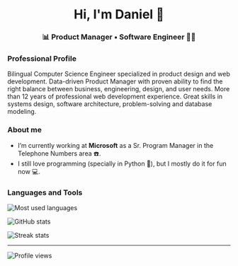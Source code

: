 <h1 align="center">Hi, I'm Daniel 👋</h1>
<h3 align="center">📊 Product Manager • Software Engineer 👨‍💻</h3>

### Professional Profile
Bilingual Computer Science Engineer specialized in product design and web development. Data-driven Product Manager with proven ability to find the right balance between business, engineering, design, and user needs. More than 12 years of professional web development experience. Great skills in systems design, software architecture, problem-solving and database modeling.

### About me
- I’m currently working at **Microsoft** as a Sr. Program Manager in the Telephone Numbers area ☎️.
- I still love programming (specially in Python 🐍), but I mostly do it for fun now 💻.


### Languages and Tools

![Most used languages](https://github-readme-stats.vercel.app/api/top-langs?username=uxdaniel&show_icons=true&locale=en&layout=compact)

![GitHub stats](https://github-readme-stats.vercel.app/api?username=uxdaniel&show_icons=true&locale=en)

![Streak stats](https://github-readme-streak-stats.herokuapp.com/?user=uxdaniel)

----
![Profile views](https://komarev.com/ghpvc/?username=uxdaniel&label=Profile%20views&color=0e75b6&style=flat)
